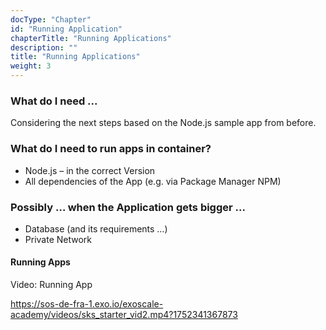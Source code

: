 ```yaml
---
docType: "Chapter"
id: "Running Application"
chapterTitle: "Running Applications"
description: ""
title: "Running Applications"
weight: 3
---
```



### **What do I need ...**

Considering the next steps based on the Node.js sample app from before.

### **What do I need to run apps in container?**

- Node.js – in the correct Version
- All dependencies of the App (e.g. via Package Manager NPM)

### **Possibly … when the Application gets bigger ...**

- Database (and its requirements …)
- Private Network

#### **Running Apps**

Video: Running App

https://sos-de-fra-1.exo.io/exoscale-academy/videos/sks_starter_vid2.mp4?1752341367873
